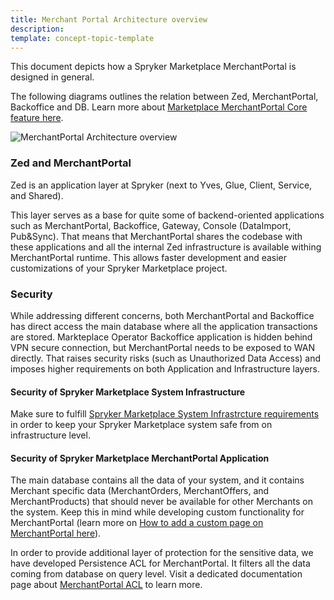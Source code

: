```yaml
---
title: Merchant Portal Architecture overview
description:
template: concept-topic-template
---
```

This document depicts how a Spryker Marketplace MerchantPortal is designed in general. 

The following diagrams outlines the relation between Zed, MerchantPortal, Backoffice and DB. Learn more about [Marketplace MerchantPortal Core feature here](/docs/marketplace/dev/feature-walkthroughs/202108.0/marketplace-merchant-portal-core-feature-walkthrough/marketplace-merchant-portal-core-feature-walkthrough.html).

![MerchantPortal Architecture overview](https://confluence-connect.gliffy.net/embed/image/4b06167a-3c9a-483c-8b57-32544b211fc5.png?utm_medium=live&utm_source=custom)

### Zed and MerchantPortal
Zed is an application layer at Spryker (next to Yves, Glue, Client, Service, and Shared). 

This layer serves as a base for quite some of backend-oriented applications such as MerchantPortal, Backoffice, Gateway, Console (DataImport, Pub&Sync). That means that MerchantPortal shares the codebase with these applications and all the internal Zed infrastructure is available withing MerchantPortal runtime. This allows faster development and easier customizations of your Spryker Marketplace project.  

### Security
While addressing different concerns, both MerchantPortal and Backoffice has direct access the main database where all the application transactions are stored.
Markteplace Operator Backoffice application is hidden behind VPN secure connection, but MerchantPortal needs to be exposed to WAN directly.
That raises security risks (such as Unauthorized Data Access) and imposes higher requirements on both Application and Infrastructure layers.

#### Security of Spryker Marketplace System Infrastructure

Make sure to fulfill [Spryker Marketplace System Infrastrcture requirements](/docs/marketplace/dev/setup/system-infrastructure-requirements.html) in order to keep your Spryker Marketplace system safe from on infrastructure level.


#### Security of Spryker Marketplace MerchantPortal Application

The main database contains all the data of your system, and it contains Merchant specific data (MerchantOrders, MerchantOffers, and MerchantProducts) that should never be available for other Merchants on the system.
Keep this in mind while developing custom functionality for MerchantPortal (learn more on [How to add a custom page on MerchantPortal here](/docs/marketplace/dev/feature-walkthroughs/202108.0/marketplace-merchant-portal-core-feature-walkthrough/marketplace-merchant-portal-how-to-add-a-page.html)).

In order to provide additional layer of protection for the sensitive data, we have developed Persistence ACL for MerchantPortal. It filters all the data coming from database on query level. 
Visit a dedicated documentation page about [MerchantPortal ACL](/docs/marketplace/dev/feature-walkthroughs/202108.0/marketplace-merchant-portal-core-feature-walkthrough/marketplace-merchant-portal-acl.html) to learn more.

